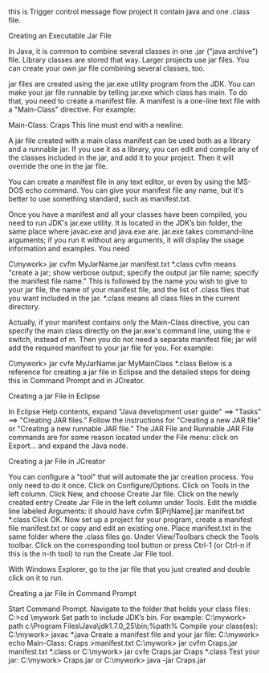 this is Trigger control message flow project
it contain java and one .class file.



Creating an Executable Jar File

In Java, it is common to combine several classes in one .jar ("java archive") file.  Library classes are stored that way.  Larger projects use jar files.  You can create your own jar file combining several classes, too. 

jar files are created using the jar.exe utility program from the JDK.  You can make your jar file runnable by telling jar.exe which class has main.  To do that, you need to create a manifest file.  A manifest is a one-line text file with a "Main-Class" directive.  For example:

Main-Class: Craps
This line must end with a newline. 

A jar file created with a main class manifest can be used both as a library and a runnable jar.  If you use it as a library, you can edit and compile any of the classes included in the jar, and add it to your project.  Then it will override the one in the jar file.

You can create a manifest file in any text editor, or even by using the MS-DOS echo command.  You can give your manifest file any name, but it's better to use something standard, such as manifest.txt. 

Once you have a manifest and all your classes have been compiled, you need to run JDK's jar.exe utility.  It is located in the JDK’s bin folder, the same place where javac.exe and java.exe are.  jar.exe takes command-line arguments; if you run it without any arguments, it will display the usage information and examples.  You need

C\mywork> jar cvfm MyJarName.jar manifest.txt *.class
cvfm means "create a jar; show verbose output; specify the output jar file name; specify the manifest file name."  This is followed by the name you wish to give to your jar file, the name of your manifest file, and the list of .class files that you want included in the jar.  *.class means all class files in the current directory.

Actually, if your manifest contains only the Main-Class directive, you can specify the main class directly on the jar.exe's command line, using the e switch, instead of m.  Then you do not need a separate manifest file; jar will add the required manifest to your jar file for you. For example:

C\mywork> jar cvfe MyJarName.jar MyMainClass *.class
Below is a reference for creating a jar file in Eclipse and the detailed steps for doing this in Command Prompt and in JCreator.

Creating a jar File in Eclipse

In Eclipse Help contents, expand "Java development user guide" ==> "Tasks" ==> "Creating JAR files."  Follow the instructions for "Creating a new JAR file" or "Creating a new runnable JAR file."
The JAR File and Runnable JAR File commands are for some reason located under the File menu: click on Export... and expand the Java node.

Creating a jar File in JCreator

You can configure a "tool" that will automate the jar creation process.  You only need to do it once.
Click on Configure/Options.
Click on Tools in the left column.
Click New, and choose Create Jar file.
Click on the newly created entry Create Jar File in the left column under Tools.
Edit the middle line labeled Arguments: it should have
cvfm $[PrjName].jar manifest.txt *.class
Click OK.
Now set up a project for your program, create a manifest file manifest.txt or copy and edit an existing one.  Place manifest.txt in the same folder where the .class files go.  Under View/Toolbars check the Tools toolbar.  Click on the corresponding tool button or press Ctrl-1 (or Ctrl-n if this is the n-th tool) to run the Create Jar File tool.

With Windows Explorer, go to the jar file that you just created and double click on it to run.

Creating a jar File in Command Prompt

Start Command Prompt.
Navigate to the folder that holds your class files:
C:\>cd \mywork
Set path to include JDK’s bin.  For example:
C:\mywork> path c:\Program Files\Java\jdk1.7.0_25\bin;%path%
Compile your class(es):
C:\mywork> javac *.java
Create a manifest file and your jar file:
C:\mywork> echo Main-Class: Craps >manifest.txt
C:\mywork> jar cvfm Craps.jar manifest.txt *.class
or
C:\mywork> jar cvfe Craps.jar Craps *.class
Test your jar:
C:\mywork> Craps.jar
or
C:\mywork> java -jar Craps.jar


